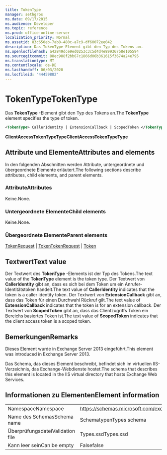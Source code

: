 ```yaml
---
title: TokenType
manager: sethgros
ms.date: 09/17/2015
ms.audience: Developer
ms.topic: reference
ms.prod: office-online-server
localization_priority: Normal
ms.assetid: 83c650eb-7ab8-480c-a7c9-df60072ee042
description: Das TokenType-Element gibt den Typ des Tokens an.
ms.openlocfilehash: a42849dce9ed0253c3c5d4d4e899367b8e105594
ms.sourcegitcommit: 88ec988f2bb67c1866d06b361615f3674a24e795
ms.translationtype: MT
ms.contentlocale: de-DE
ms.lasthandoff: 06/03/2020
ms.locfileid: "44459882"
---
```

# <a name="tokentype"></a><span data-ttu-id="384c3-103">TokenType</span><span class="sxs-lookup"><span data-stu-id="384c3-103">TokenType</span></span>

<span data-ttu-id="384c3-104">Das **TokenType** -Element gibt den Typ des Tokens an.</span><span class="sxs-lookup"><span data-stu-id="384c3-104">The **TokenType** element specifies the type of token.</span></span> 
  
```XML
<TokenType> CallerIdentity | ExtensionCallback | ScopedToken </TokenType>
```

 <span data-ttu-id="384c3-105">**ClientAccessTokenTypeType**</span><span class="sxs-lookup"><span data-stu-id="384c3-105">**ClientAccessTokenTypeType**</span></span>
## <a name="attributes-and-elements"></a><span data-ttu-id="384c3-106">Attribute und Elemente</span><span class="sxs-lookup"><span data-stu-id="384c3-106">Attributes and elements</span></span>

<span data-ttu-id="384c3-107">In den folgenden Abschnitten werden Attribute, untergeordnete und übergeordnete Elemente erläutert.</span><span class="sxs-lookup"><span data-stu-id="384c3-107">The following sections describe attributes, child elements, and parent elements.</span></span>
  
### <a name="attributes"></a><span data-ttu-id="384c3-108">Attribute</span><span class="sxs-lookup"><span data-stu-id="384c3-108">Attributes</span></span>

<span data-ttu-id="384c3-109">Keine.</span><span class="sxs-lookup"><span data-stu-id="384c3-109">None.</span></span>
  
### <a name="child-elements"></a><span data-ttu-id="384c3-110">Untergeordnete Elemente</span><span class="sxs-lookup"><span data-stu-id="384c3-110">Child elements</span></span>

<span data-ttu-id="384c3-111">Keine.</span><span class="sxs-lookup"><span data-stu-id="384c3-111">None.</span></span>
  
### <a name="parent-elements"></a><span data-ttu-id="384c3-112">Übergeordnete Elemente</span><span class="sxs-lookup"><span data-stu-id="384c3-112">Parent elements</span></span>

<span data-ttu-id="384c3-113">[TokenRequest](tokenrequest.md)  |  [Token](token.md)</span><span class="sxs-lookup"><span data-stu-id="384c3-113">[TokenRequest](tokenrequest.md) | [Token](token.md)</span></span>
  
## <a name="text-value"></a><span data-ttu-id="384c3-114">Textwert</span><span class="sxs-lookup"><span data-stu-id="384c3-114">Text value</span></span>

<span data-ttu-id="384c3-115">Der Textwert des **TokenType** -Elements ist der Typ des Tokens.</span><span class="sxs-lookup"><span data-stu-id="384c3-115">The text value of the **TokenType** element is the token type.</span></span> <span data-ttu-id="384c3-116">Der Textwert von **CallerIdentity** gibt an, dass es sich bei dem Token um ein Anrufer-Identitätstoken handelt.</span><span class="sxs-lookup"><span data-stu-id="384c3-116">The text value of **CallerIdentity** indicates that the token is a caller identity token.</span></span> <span data-ttu-id="384c3-117">Der Textwert von **ExtensionCallback** gibt an, dass das Token für einen Durchwahl Rückruf gilt.</span><span class="sxs-lookup"><span data-stu-id="384c3-117">The text value of **ExtensionCallback** indicates that the token is for an extension callback.</span></span> <span data-ttu-id="384c3-118">Der Textwert von **ScopedToken** gibt an, dass das Clientzugriffs Token ein Bereichs basiertes Token ist.</span><span class="sxs-lookup"><span data-stu-id="384c3-118">The text value of **ScopedToken** indicates that the client access token is a scoped token.</span></span> 
  
## <a name="remarks"></a><span data-ttu-id="384c3-119">Bemerkungen</span><span class="sxs-lookup"><span data-stu-id="384c3-119">Remarks</span></span>

<span data-ttu-id="384c3-120">Dieses Element wurde in Exchange Server 2013 eingeführt.</span><span class="sxs-lookup"><span data-stu-id="384c3-120">This element was introduced in Exchange Server 2013.</span></span>
  
<span data-ttu-id="384c3-121">Das Schema, das dieses Element beschreibt, befindet sich im virtuellen IIS-Verzeichnis, das Exchange-Webdienste hostet.</span><span class="sxs-lookup"><span data-stu-id="384c3-121">The schema that describes this element is located in the IIS virtual directory that hosts Exchange Web Services.</span></span>
  
## <a name="element-information"></a><span data-ttu-id="384c3-122">Informationen zu Elementen</span><span class="sxs-lookup"><span data-stu-id="384c3-122">Element information</span></span>

|||
|:-----|:-----|
|<span data-ttu-id="384c3-123">Namespace</span><span class="sxs-lookup"><span data-stu-id="384c3-123">Namespace</span></span>  <br/> |https://schemas.microsoft.com/exchange/services/2006/types  <br/> |
|<span data-ttu-id="384c3-124">Name des Schemas</span><span class="sxs-lookup"><span data-stu-id="384c3-124">Schema name</span></span>  <br/> |<span data-ttu-id="384c3-125">Schematypen</span><span class="sxs-lookup"><span data-stu-id="384c3-125">Types schema</span></span>  <br/> |
|<span data-ttu-id="384c3-126">Überprüfungsdatei</span><span class="sxs-lookup"><span data-stu-id="384c3-126">Validation file</span></span>  <br/> |<span data-ttu-id="384c3-127">Types.xsd</span><span class="sxs-lookup"><span data-stu-id="384c3-127">Types.xsd</span></span>  <br/> |
|<span data-ttu-id="384c3-128">Kann leer sein</span><span class="sxs-lookup"><span data-stu-id="384c3-128">Can be empty</span></span>  <br/> |<span data-ttu-id="384c3-129">False</span><span class="sxs-lookup"><span data-stu-id="384c3-129">false</span></span>  <br/> |
   

